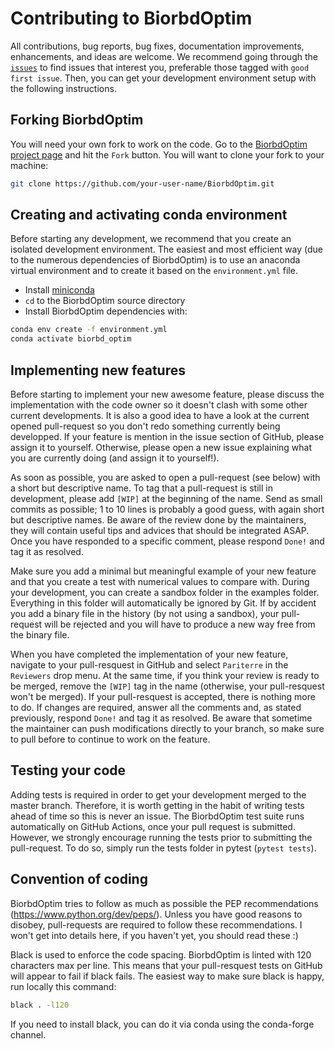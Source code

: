 # Contributing to BiorbdOptim
All contributions, bug reports, bug fixes, documentation improvements, enhancements, and ideas are welcome.
We recommend going through the [`issues`](https://github.com/pyomeca/BiorbdOptim/issues) to find issues that interest you, preferable those tagged with `good first issue`.
Then, you can get your development environment setup with the following instructions.

## Forking BiorbdOptim

You will need your own fork to work on the code.
Go to the [BiorbdOptim project page](https://github.com/pyomeca/BiorbdOptim/) and hit the `Fork` button.
You will want to clone your fork to your machine:

```bash
git clone https://github.com/your-user-name/BiorbdOptim.git
```

## Creating and activating conda environment

Before starting any development, we recommend that you create an isolated development environment. 
The easiest and most efficient way (due to the numerous dependencies of BiorbdOptim) is to use an anaconda virtual environment and to create it based on the `environment.yml` file. 

- Install [miniconda](https://conda.io/miniconda.html)
- `cd` to the BiorbdOptim source directory
- Install BiorbdOptim dependencies with:

```bash
conda env create -f environment.yml
conda activate biorbd_optim
```

## Implementing new features

Before starting to implement your new awesome feature, please discuss the implementation with the code owner so it doesn't clash with some other current developments. 
It is also a good idea to have a look at the current opened pull-request so you don't redo something currently being developped. 
If your feature is mention in the issue section of GitHub, please assign it to yourself.
Otherwise, please open a new issue explaining what you are currently doing (and assign it to yourself!).

As soon as possible, you are asked to open a pull-request (see below) with a short but descriptive name. 
To tag that a pull-request is still in development, please add `[WIP]` at the beginning of the name.
Send as small commits as possible; 1 to 10 lines is probably a good guess, with again short but descriptive names. 
Be aware of the review done by the maintainers, they will contain useful tips and advices that should be integrated ASAP. 
Once you have responded to a specific comment, please respond `Done!` and tag it as resolved.

Make sure you add a minimal but meaningful example of your new feature and that you create a test with numerical values to compare with. 
During your development, you can create a sandbox folder in the examples folder. 
Everything in this folder will automatically be ignored by Git. 
If by accident you add a binary file in the history (by not using a sandbox), your pull-request will be rejected and you will have to produce a new way free from the binary file. 

When you have completed the implementation of your new feature, navigate to your pull-resquest in GitHub and select `Pariterre` in the `Reviewers` drop menu. 
At the same time, if you think your review is ready to be merged, remove the `[WIP]` tag in the name (otherwise, your pull-resquest won't be merged). 
If your pull-resquest is accepted, there is nothing more to do. 
If changes are required, answer all the comments and, as stated previously, respond `Done!` and tag it as resolved. 
Be aware that sometime the maintainer can push modifications directly to your branch, so make sure to pull before to continue to work on the feature.

## Testing your code

Adding tests is required in order to get your development merged to the master branch. 
Therefore, it is worth getting in the habit of writing tests ahead of time so this is never an issue.
The BiorbdOptim test suite runs automatically on GitHub Actions, once your pull request is submitted.
However, we strongly encourage running the tests prior to submitting the pull-request.
To do so, simply run the tests folder in pytest (`pytest tests`).

## Convention of coding

BiorbdOptim tries to follow as much as possible the PEP recommendations (https://www.python.org/dev/peps/). 
Unless you have good reasons to disobey, pull-requests are required to follow these recommendations. 
I won't get into details here, if you haven't yet, you should read these :) 

Black is used to enforce the code spacing. 
BiorbdOptim is linted with 120 characters max per line. 
This means that your pull-resquest tests on GitHub will appear to fail if black fails. 
The easiest way to make sure black is happy, run locally this command:
```bash
black . -l120
```
If you need to install black, you can do it via conda using the conda-forge channel.


